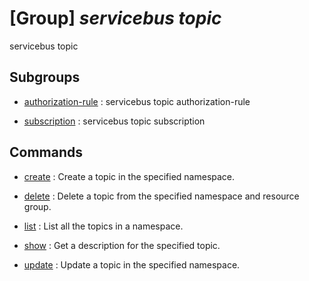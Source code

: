 # [Group] _servicebus topic_

servicebus topic

## Subgroups

- [authorization-rule](/Commands/servicebus/topic/authorization-rule/readme.md)
: servicebus topic authorization-rule

- [subscription](/Commands/servicebus/topic/subscription/readme.md)
: servicebus topic subscription

## Commands

- [create](/Commands/servicebus/topic/_create.md)
: Create a topic in the specified namespace.

- [delete](/Commands/servicebus/topic/_delete.md)
: Delete a topic from the specified namespace and resource group.

- [list](/Commands/servicebus/topic/_list.md)
: List all the topics in a namespace.

- [show](/Commands/servicebus/topic/_show.md)
: Get a description for the specified topic.

- [update](/Commands/servicebus/topic/_update.md)
: Update a topic in the specified namespace.
